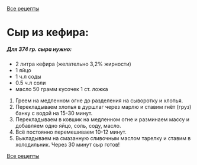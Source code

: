 [Все рецепты](./index.md)
# Сыр из кефира:

##### Для 374 гр. сыра нужно:
- 2 литра кефира (желательно 3,2% жирности)
- 1 яйцо
- 1 ч.л соды
- 0.5 ч.л соли
- масло 50 грамм кусочек 1 ст. ложка

1. Греем на медленном огне до разделения на сыворотку и хлопья. 
2. Перекладываем хлопья в дуршлаг через марлю и ставим гнёт (груз) банку с водой на 15-30 минут.
3. Перекладываем в ковшик на медленном огне и разминаем массу и добавляем одно яйцо, соль, соду, масло. 
4. Всё постоянно перемешиваем 10-12 минут. 
5. Выкладываем на смазанную сливочным маслом тарелку и ставим в холодильник. Через 30 минут сыр готов!

[Все рецепты](./index.md)